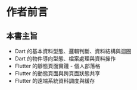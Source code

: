 # 作者前言

## 本書主旨
- Dart 的基本資料型態、邏輯判斷、資料結構與迴圈 
- Dart 的物件導向型態、檔案處理與資料操作
- Flutter 的靜態頁面實踐 - 個人部落格
- Flutter 的動態頁面與跨頁面狀態共享
- Flutter 的遠端系統資料調度與緩存